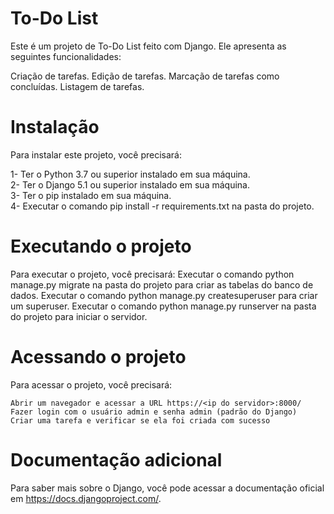 # To-Do List

Este é um projeto de To-Do List feito com Django. Ele apresenta as seguintes funcionalidades:

Criação de tarefas.
Edição de tarefas.
Marcação de tarefas como concluídas.
Listagem de tarefas.

# Instalação

Para instalar este projeto, você precisará:

1- Ter o Python 3.7 ou superior instalado em sua máquina.<br>
2- Ter o Django 5.1 ou superior instalado em sua máquina.<br>
3- Ter o pip instalado em sua máquina.<br>
4- Executar o comando pip install -r requirements.txt na pasta do projeto.<br>

# Executando o projeto

Para executar o projeto, você precisará:
Executar o comando python manage.py migrate na pasta do projeto para criar as tabelas do banco de dados.
Executar o comando python manage.py createsuperuser para criar um superuser.
Executar o comando python manage.py runserver na pasta do projeto para iniciar o servidor. 

# Acessando o projeto

Para acessar o projeto, você precisará:

    Abrir um navegador e acessar a URL https://<ip do servidor>:8000/
    Fazer login com o usuário admin e senha admin (padrão do Django)
    Criar uma tarefa e verificar se ela foi criada com sucesso

# Documentação adicional
Para saber mais sobre o Django, você pode acessar a documentação oficial em https://docs.djangoproject.com/.
